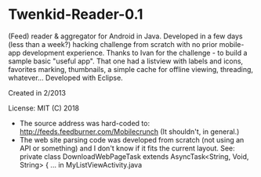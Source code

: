 # Twenkid-Reader-0.1
(Feed) reader &amp; aggregator for Android in Java. 
Developed in a few days (less than a week?) hacking challenge from scratch with no prior mobile-app development experience. Thanks to Ivan for the challenge - to build a sample basic "useful app". That one had a listview with labels and icons, favorites marking, thumbnails, a simple cache for offline viewing, threading, whatever...  Developed with Eclipse.

Created in 2/2013

License: MIT (C) 2018 

* The source address was hard-coded to: http://feeds.feedburner.com/Mobilecrunch  (It shouldn't, in general.)
* The web site parsing code was developed from scratch (not using an API or something) and I don't know if it fits the current layout.
  See: private class DownloadWebPageTask extends AsyncTask<String, Void, String> { ... in MyListViewActivity.java




